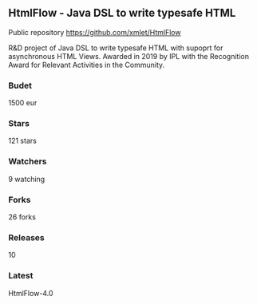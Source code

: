## HtmlFlow - Java DSL to write typesafe HTML

Public repository https://github.com/xmlet/HtmlFlow

R&D project of Java DSL to write typesafe HTML with supoprt for asynchronous HTML Views. Awarded in 2019 by IPL with the Recognition Award for Relevant Activities in the Community.

### Budet
1500 eur
### Stars
 121 stars
### Watchers
 9 watching
### Forks
 26 forks
### Releases
10
### Latest
HtmlFlow-4.0